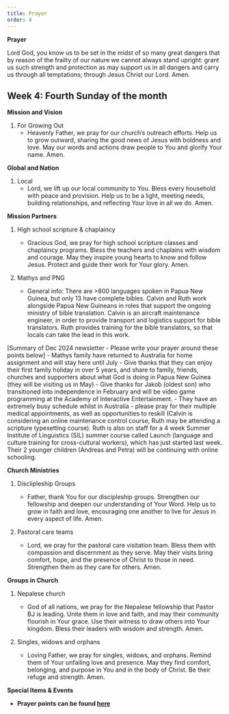 ```yaml
---
title: Prayer
order: 4
---
```

**Prayer**

Lord God, you know us to be set in the midst of so many great dangers that by reason of the frailty of our nature we cannot always stand upright: grant us such strength and protection as may support us in all dangers and carry us through all temptations; through Jesus Christ our Lord. Amen.


## Week 4: Fourth Sunday of the month


**Mission and Vision**
1. For Growing Out
    - Heavenly Father, we pray for our church’s outreach efforts. Help us to grow outward, sharing the good news of Jesus with boldness and love. May our words and actions draw people to You and glorify Your name. Amen.
  
**Global and Nation**
1. Local
    - Lord, we lift up our local community to You. Bless every household with peace and provision. Help us to be a light, meeting needs, building relationships, and reflecting Your love in all we do. Amen.
  
**Mission Partners**
1. High school scripture & chaplaincy 
    - Gracious God, we pray for high school scripture classes and chaplaincy programs. Bless the teachers and chaplains with wisdom and courage. May they inspire young hearts to know and follow Jesus. Protect and guide their work for Your glory. Amen.

2. Mathys and PNG
    - General info: There are >800 languages spoken in Papua New Guinea, but only 13 have complete bibles. Calvin and Ruth work alongside Papua New Guineans in roles that support the ongoing ministry of bible translation. Calvin is an aircraft maintenance engineer, in order to provide transport and logistics support for bible translators. Ruth provides training for the bible translators, so that locals can take the lead in this work. 

[Summary of Dec 2024 newsletter - Please write your prayer around these points below]
    - Mathys family have returned to Australia for home assignment and will stay here until July 
    - Give thanks that they can enjoy their first family holiday in over 5 years, and share to family, friends, churches and supporters about what God is doing in Papua New Guinea (they will be visiting us in May)
    - Give thanks for Jakob (oldest son) who transitioned into independence in February and will be video game programming at the Academy of Interactive Entertainment. 
    - They have an extremely busy schedule whilst in Australia - please pray for their multiple medical appointments, as well as opportunities to reskill (Calvin is considering an online maintenance control course, Ruth may be attending a scripture typesetting course). Ruth is also on staff for a 4 week Summer Institute of Linguistics (SIL) summer course called Launch (language and culture training for cross-cultural workers), which has just started last week. Their 2 younger children (Andreas and Petra) will be continuing with online schooling. 


**Church Ministries**
1. Disclipleship Groups
    - Father, thank You for our discipleship groups. Strengthen our fellowship and deepen our understanding of Your Word. Help us to grow in faith and love, encouraging one another to live for Jesus in every aspect of life. Amen.

2. Pastoral care teams
    - Lord, we pray for the pastoral care visitation team. Bless them with compassion and discernment as they serve. May their visits bring comfort, hope, and the presence of Christ to those in need. Strengthen them as they care for others. Amen.

**Groups in Church**
1. Nepalese church
    - God of all nations, we pray for the Nepalese fellowship that Pastor BJ is leading. Unite them in love and faith, and may their community flourish in Your grace. Use their witness to draw others into Your kingdom. Bless their leaders with wisdom and strength. Amen.


2. Singles, widows and orphans
    - Loving Father, we pray for singles, widows, and orphans. Remind them of Your unfailing love and presence. May they find comfort, belonging, and purpose in You and in the body of Christ. Be their refuge and strength. Amen.


**Special Items & Events**  


- **Prayer points can be found [here](https://stgeorgeshurstville.org.au/prayer)**



